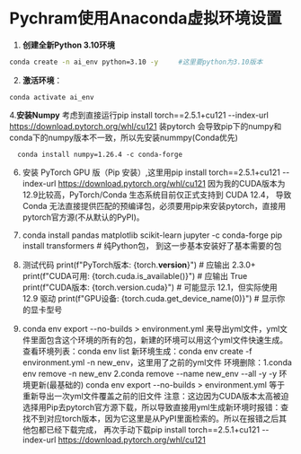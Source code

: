# Pychram使用Anaconda虚拟环境设置
1. **创建全新Python 3.10环境** 
```bash
conda create -n ai_env python=3.10 -y     #这里要python为3.10版本
```
2. **激活环境**：
 ```
conda activate ai_env
 ```
4.**安装Numpy**
  考虑到直接运行pip install torch==2.5.1+cu121 --index-url https://download.pytorch.org/whl/cu121 装pytorch 会导致pip下的numpy和conda下的numpy版本不一致，所以先安装nummpy(Conda优先)
 ```
   conda install numpy=1.26.4 -c conda-forge
 ```
   
6. 安装 PyTorch GPU 版（Pip 安装）,这里用pip install torch==2.5.1+cu121 --index-url https://download.pytorch.org/whl/cu121 因为我的CUDA版本为12.9比较高，PyTorch/Conda 生态系统目前仅正式支持到 CUDA 12.4，
   导致 Conda 无法直接提供匹配的预编译包，必须要用pip来安装pytorch，直接用pytorch官方源(不从默认的PyPI)。

7. conda install pandas matplotlib scikit-learn jupyter -c conda-forge
   pip install transformers  # 纯Python包， 到这一步基本安装好了基本需要的包

8. 测试代码
   print(f"PyTorch版本: {torch.__version__}")          # 应输出 2.3.0+ 
   print(f"CUDA可用: {torch.cuda.is_available()}")     # 应输出 True
   print(f"CUDA版本: {torch.version.cuda}")            # 可能显示 12.1，但实际使用 12.9 驱动
   print(f"GPU设备: {torch.cuda.get_device_name(0)}")  # 显示你的显卡型号
   
9. conda env export --no-builds > environment.yml 来导出yml文件，yml文件里面包含这个环境的所有的包，新建的环境可以用这个yml文件快速生成。
   查看环境列表：conda env list
   新环境生成：conda env create -f environment.yml -n new_env，这里用了之前的yml文件
   环境删除：1.conda env remove -n new_env 2.conda remove --name new_env --all -y -y
   环境更新(最基础的) conda env export --no-builds > environment.yml 等于重新导出一次yml文件覆盖之前的旧文件
   注意：这边因为CUDA版本太高被迫选择用Pip去pytorch官方源下载，所以导致直接用yml生成新环境时报错：查找不到对应torch版本，因为它这里是从PyPI里面检索的。所以在报错之后其他包都已经下载完成，
   再次手动下载pip install torch==2.5.1+cu121 --index-url https://download.pytorch.org/whl/cu121

  


